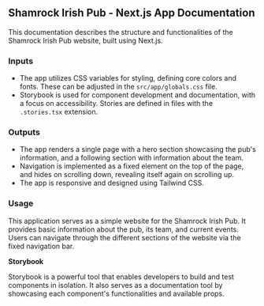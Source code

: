 ## Shamrock Irish Pub - Next.js App Documentation

This documentation describes the structure and functionalities of the Shamrock Irish Pub website, built using Next.js.

### Inputs

* The app utilizes CSS variables for styling, defining core colors and fonts. These can be adjusted in the `src/app/globals.css` file.
* Storybook is used for component development and documentation, with a focus on accessibility. Stories are defined in files with the `.stories.tsx` extension.

### Outputs

* The app renders a single page with a hero section showcasing the pub's information, and a following section with information about the team. 
* Navigation is implemented as a fixed element on the top of the page, and hides on scrolling down, revealing itself again on scrolling up.
* The app is responsive and designed using Tailwind CSS.

### Usage

This application serves as a simple website for the Shamrock Irish Pub. It provides basic information about the pub, its team, and current events. Users can navigate through the different sections of the website via the fixed navigation bar.

**Storybook**

Storybook is a powerful tool that enables developers to build and test components in isolation. It also serves as a documentation tool by showcasing each component's functionalities and available props.

